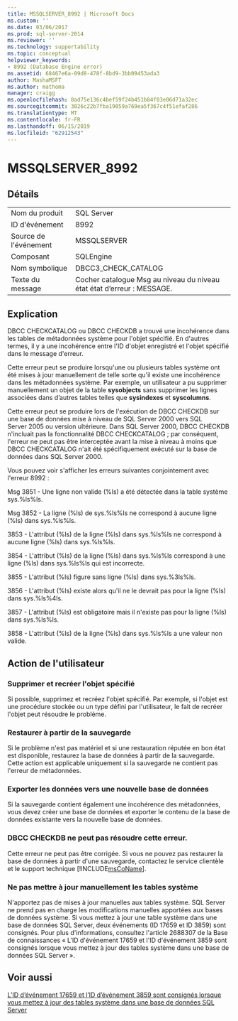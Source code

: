 ```yaml
---
title: MSSQLSERVER_8992 | Microsoft Docs
ms.custom: ''
ms.date: 03/06/2017
ms.prod: sql-server-2014
ms.reviewer: ''
ms.technology: supportability
ms.topic: conceptual
helpviewer_keywords:
- 8992 (Database Engine error)
ms.assetid: 68467e6a-09d8-478f-8bd9-3bb09453ada3
author: MashaMSFT
ms.author: mathoma
manager: craigg
ms.openlocfilehash: 8ad75e136c4bef59f24b451b84f03e06d71a32ec
ms.sourcegitcommit: 3026c22b7fba19059a769ea5f367c4f51efaf286
ms.translationtype: MT
ms.contentlocale: fr-FR
ms.lasthandoff: 06/15/2019
ms.locfileid: "62912543"
---
```

# <a name="mssqlserver8992"></a>MSSQLSERVER_8992
    
## <a name="details"></a>Détails  
  
|||  
|-|-|  
|Nom du produit|SQL Server|  
|ID d'événement|8992|  
|Source de l'événement|MSSQLSERVER|  
|Composant|SQLEngine|  
|Nom symbolique|DBCC3_CHECK_CATALOG|  
|Texte du message|Cocher catalogue Msg au niveau du niveau état état d’erreur : MESSAGE.|  
  
## <a name="explanation"></a>Explication  
 DBCC CHECKCATALOG ou DBCC CHECKDB a trouvé une incohérence dans les tables de métadonnées système pour l'objet spécifié. En d'autres termes, il y a une incohérence entre l'ID d'objet enregistré et l'objet spécifié dans le message d'erreur.  
  
 Cette erreur peut se produire lorsqu'une ou plusieurs tables système ont été mises à jour manuellement de telle sorte qu'il existe une incohérence dans les métadonnées système. Par exemple, un utilisateur a pu supprimer manuellement un objet de la table **sysobjects** sans supprimer les lignes associées dans d’autres tables telles que **sysindexes** et **syscolumns**.  
  
 Cette erreur peut se produire lors de l'exécution de DBCC CHECKDB sur une base de données mise à niveau de SQL Server 2000 vers SQL Server 2005 ou version ultérieure. Dans SQL Server 2000, DBCC CHECKDB n'incluait pas la fonctionnalité DBCC CHECKCATALOG ; par conséquent, l'erreur ne peut pas être interceptée avant la mise à niveau à moins que DBCC CHECKCATALOG n'ait été spécifiquement exécuté sur la base de données dans SQL Server 2000.  
  
 Vous pouvez voir s'afficher les erreurs suivantes conjointement avec l'erreur 8992 :  
  
 Msg 3851 - Une ligne non valide (%ls) a été détectée dans la table système sys.%ls%ls.  
  
 Msg 3852 - La ligne (%ls) de sys.%ls%ls ne correspond à aucune ligne (%ls) dans sys.%ls%ls.  
  
 3853 - L'attribut (%ls) de la ligne (%ls) dans sys.%ls%ls ne correspond à aucune ligne (%ls) dans sys.%ls%ls.  
  
 3854 - L'attribut (%ls) de la ligne (%ls) dans sys.%ls%ls correspond à une ligne (%ls) dans sys.%ls%ls qui est incorrecte.  
  
 3855 - L'attribut (%ls) figure sans ligne (%ls) dans sys.%3ls%ls.  
  
 3856 - L'attribut (%ls) existe alors qu'il ne le devrait pas pour la ligne (%ls) dans sys.%ls%4ls.  
  
 3857 - L'attribut (%ls) est obligatoire mais il n'existe pas pour la ligne (%ls) dans sys.%ls%ls.  
  
 3858 - L'attribut (%ls) de la ligne (%ls) dans sys.%ls%ls a une valeur non valide.  
  
## <a name="user-action"></a>Action de l'utilisateur  
  
### <a name="drop-and-re-create-the-specified-object"></a>Supprimer et recréer l'objet spécifié  
 Si possible, supprimez et recréez l'objet spécifié. Par exemple, si l'objet est une procédure stockée ou un type défini par l'utilisateur, le fait de recréer l'objet peut résoudre le problème.  
  
### <a name="restore-from-backup"></a>Restaurer à partir de la sauvegarde  
 Si le problème n'est pas matériel et si une restauration réputée en bon état est disponible, restaurez la base de données à partir de la sauvegarde. Cette action est applicable uniquement si la sauvegarde ne contient pas l'erreur de métadonnées.  
  
### <a name="export-the-data-to-a-new-database"></a>Exporter les données vers une nouvelle base de données  
 Si la sauvegarde contient également une incohérence des métadonnées, vous devez créer une base de données et exporter le contenu de la base de données existante vers la nouvelle base de données.  
  
### <a name="dbcc-checkdb-cannot-repair-this-error"></a>DBCC CHECKDB ne peut pas résoudre cette erreur.  
 Cette erreur ne peut pas être corrigée.  Si vous ne pouvez pas restaurer la base de données à partir d'une sauvegarde, contactez le service clientèle et le support technique [!INCLUDE[msCoName](../../includes/msconame-md.md)].  
  
### <a name="do-not-manually-update-system-tables"></a>Ne pas mettre à jour manuellement les tables système  
 N'apportez pas de mises à jour manuelles aux tables système. SQL Server ne prend pas en charge les modifications manuelles apportées aux bases de données système. Si vous mettez à jour une table système dans une base de données SQL Server, deux événements (ID 17659 et ID 3859) sont consignés. Pour plus d'informations, consultez l'article 2688307 de la Base de connaissances « L'ID d'événement 17659 et l'ID d'événement 3859 sont consignés lorsque vous mettez à jour des tables système dans une base de données SQL Server ».  
  
## <a name="see-also"></a>Voir aussi  
 [L’ID d’événement 17659 et l’ID d’événement 3859 sont consignés lorsque vous mettez à jour des tables système dans une base de données SQL Server](https://support.microsoft.com/kb/2688307/EN-US)  
  
  
